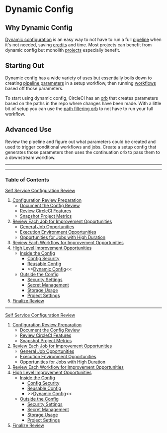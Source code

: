 # Dynamic Config

## Why Dynamic Config

[Dynamic configuration](https://circleci.com/docs/dynamic-config/) is an easy way to not have to run a full [pipeline](https://circleci.com/docs/glossary/#pipeline) when it's not needed, saving [credits](https://circleci.com/docs/credits/) and time. Most projects can benefit from dynamic config but monolith [projects](https://circleci.com/docs/glossary/#project) especially benefit.

## Starting Out

Dynamic config has a wide variety of uses but essentially boils down to creating [pipeline parameters](https://circleci.com/docs/pipeline-variables/#pipeline-parameters-in-configuration) in a setup workflow, then running [workflows](https://circleci.com/docs/glossary/#workflow) based off those parameters.

To start using dynamic config, CircleCI has an [orb](https://circleci.com/docs/glossary/#orbs) that creates parameters based on the paths in the repo where changes have been made. With a little bit of setup you can use the [path filtering orb](https://circleci.com/developer/orbs/orb/circleci/path-filtering) to not have to run your full workflow.

## Advanced Use

Review the pipeline and figure out what parameters could be created and used to trigger conditional workflows and jobs. Create a setup config that generates those parameters then uses the continuation orb to pass them to a downstream workflow.

---

---

### Table of Contents

[Self Service Configuration Review](../../self_service_config_review.md)

1. [Configuration Review Preparation](../../review_preparation/review_preparation.md)
    - [Document the Config Review](../../review_preparation/document_review.md)
    - [Review CircleCI Features](../../review_preparation/review_features.md)
    - [Snapshot Project Metrics](../../review_preparation/snapshot_metrics.md)
2. [Review Each Job for Improvement Opportunities](../../job_review/job_review.md)
    - [General Job Opportunities](../../job_review/general_opportunities.md)
    - [Execution Environment Opportunities](../../job_review/execution_environment.md)
    - [Opportunities for Jobs with High Duration](../../job_review/high_duration.md)
3. [Review Each Workflow for Improvement Opportunities](../../workflow_review/workflow_review.md)
4. [High Level Improvement Opportunities](../../high_level_recommendations/high_level_recommendations.md)
    - [Inside the Config](inside_config.md)
        - [Config Security](config_security.md)
        - [Reusable Config](reusable_config.md)
        - \>\>[Dynamic Config](dynamic_config.md)<<
    - [Outside the Config](../outside_config/outside_config.md)
        - [Security Settings](../outside_config/security_settings.md)
        - [Secret Management](../outside_config/secret_management.md)
        - [Storage Usage](../outside_config/storage_usage.md)
        - [Project Settings](../outside_config/project_settings.md)
5. [Finalize Review](../../finalize_review/finalize_review.md)



---

[Self Service Configuration Review](self_service_config_review.md)

1. [Configuration Review Preparation](review_preparation/review_preparation.md)
    - [Document the Config Review](review_preparation/document_review.md)
    - [Review CircleCI Features](review_preparation/review_features.md)
    - [Snapshot Project Metrics](review_preparation/snapshot_metrics.md)
2. [Review Each Job for Improvement Opportunities](job_review/job_review.md)
    - [General Job Opportunities](job_review/general_opportunities.md)
    - [Execution Environment Opportunities](job_review/execution_environment.md)
    - [Opportunities for Jobs with High Duration](job_review/high_duration.md)
3. [Review Each Workflow for Improvement Opportunities](workflow_review/workflow_review.md)
4. [High Level Improvement Opportunities](../high_level_recommendations.md)
    - [Inside the Config](inside_config.md)
        - [Config Security](config_security.md)
        - [Reusable Config](reusable_config.md)
        - \>\>[Dynamic Config](dynamic_config.md)<<
    - [Outside the Config](high_level_recommendations/outside_config/outside_config.md)
        - [Security Settings](high_level_recommendations/outside_config/security_settings.md)
        - [Secret Management](high_level_recommendations/outside_config/secret_management.md)
        - [Storage Usage](high_level_recommendations/outside_config/storage_usage.md)
        - [Project Settings](high_level_recommendations/outside_config/project_settings.md)
5. [Finalize Review](finalize_review/finalize_review.md)
